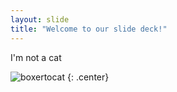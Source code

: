 ```yaml
---
layout: slide
title: "Welcome to our slide deck!"
---
```


I'm not a cat

![boxertocat](https://octodex.github.com/images/boxertocat_octodex.jpg)
{: .center}
